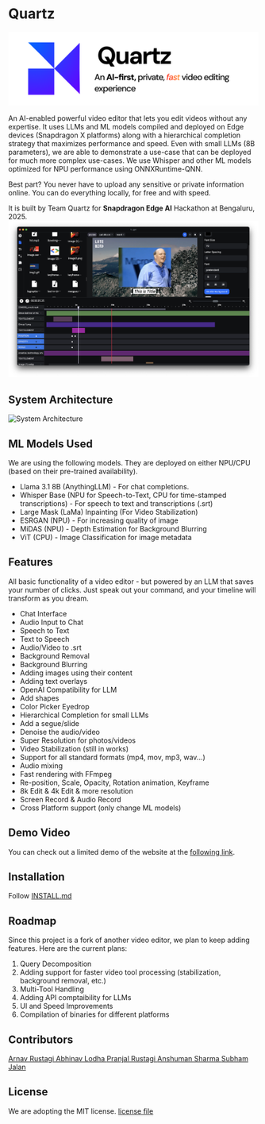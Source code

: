# Quartz
![Quartz Banner](./banner.png)

An AI-enabled powerful video editor that lets you edit videos without any expertise. It uses LLMs and ML models compiled and deployed on Edge devices (Snapdragon X platforms) along with a hierarchical completion strategy that maximizes performance and speed. Even with small LLMs (8B parameters), we are able to demonstrate a use-case that can be deployed for much more complex use-cases. We use Whisper and other ML models optimized for NPU performance using ONNXRuntime-QNN.

Best part? You never have to upload any sensitive or private information online. You can do everything locally, for free and with speed.


It is built by Team Quartz for **Snapdragon Edge AI** Hackathon at Bengaluru, 2025.
![plot](./.github/screenshotv1.png)


## System Architecture
![System Architecture](https://github.com/user-attachments/assets/42a349c7-2bf0-4229-9183-488c42377c72)

## ML Models Used

We are using the following models. They are deployed on either NPU/CPU (based on their pre-trained availability).
- Llama 3.1 8B (AnythingLLM) - For chat completions.
- Whisper Base (NPU for Speech-to-Text, CPU for time-stamped transcriptions) - For speech to text and transcriptions (.srt)
- Large Mask (LaMa) Inpainting (For Video Stabilization)
- ESRGAN (NPU) - For increasing quality of image
- MiDAS (NPU) - Depth Estimation for Background Blurring 
- ViT (CPU) - Image Classification for image metadata  
## Features
All basic functionality of a video editor - but powered by an LLM that saves your number of clicks. Just speak out your command, and your timeline will transform as you dream.

- Chat Interface
- Audio Input to Chat
- Speech to Text
- Text to Speech
- Audio/Video to .srt
- Background Removal
- Background Blurring
- Adding images using their content
- Adding text overlays 
- OpenAI Compatibility for LLM
- Add shapes
- Color Picker Eyedrop
- Hierarchical Completion for small LLMs
- Add a segue/slide
- Denoise the audio/video
- Super Resolution for photos/videos
- Video Stabilization (still in works)
- Support for all standard formats (mp4, mov, mp3, wav...)
- Audio mixing
- Fast rendering with FFmpeg
- Re-position, Scale, Opacity, Rotation animation, Keyframe
- 8k Edit & 4k Edit & more resolution
- Screen Record & Audio Record
- Cross Platform support (only change ML models)


## Demo Video


You can check out a limited demo of the website at the [following link](https://demo.nugget.cartesiancs.com/).


## Installation

Follow [INSTALL.md](INSTALL.md)

## Roadmap

Since this project is a fork of another video editor, we plan to keep adding features. Here are the current plans:
1. Query Decomposition
2. Adding support for faster video tool processing (stabilization, background removal, etc.)
3. Multi-Tool Handling
4. Adding API comptaibility for LLMs
5. UI and Speed Improvements
6. Compilation of binaries for different platforms

## Contributors

 <a href = "https://github.com/thearnavrustagi">
   Arnav Rustagi
 </a>
 
 <a href = "https://github.com/thisabhinav26">
   Abhinav Lodha
 </a>
 
 <a href = "https://github.com/pjrcodes">
   Pranjal Rustagi
 </a>
 
 <a href = "https://github.com/and-human">
   Anshuman Sharma
 </a>
 
 <a href = "https://github.com/jalansubham7">
   Subham Jalan
 </a>

## License

We are adopting the MIT license. [license file](./LICENSE)
